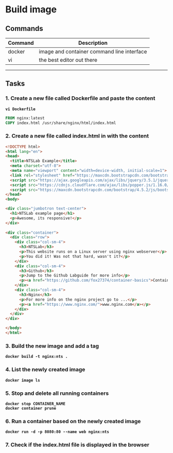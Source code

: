 # Build image
## Commands
| Command | Description |
| --- | --- |
| docker | image and container command line interface |
| vi | the best editor out there |
---

## Tasks
### 1. Create a new file called Dockerfile and paste the content
**`vi Dockerfile`**  
```dockerfile
FROM nginx:latest
COPY index.html /usr/share/nginx/html/index.html
```

### 2. Create a new file called **index.html** in with the content
```html
<!DOCTYPE html>
<html lang="en">
<head>
  <title>NTSLab Example</title>
  <meta charset="utf-8">
  <meta name="viewport" content="width=device-width, initial-scale=1">
  <link rel="stylesheet" href="https://maxcdn.bootstrapcdn.com/bootstrap/4.5.2/css/bootstrap.min.css">
  <script src="https://ajax.googleapis.com/ajax/libs/jquery/3.5.1/jquery.min.js"></script>
  <script src="https://cdnjs.cloudflare.com/ajax/libs/popper.js/1.16.0/umd/popper.min.js"></script>
  <script src="https://maxcdn.bootstrapcdn.com/bootstrap/4.5.2/js/bootstrap.min.js"></script>
</head>
<body>

<div class="jumbotron text-center">
  <h1>NTSLab example page</h1>
  <p>Awesome, its responsive!</p> 
</div>
  
<div class="container">
  <div class="row">
    <div class="col-sm-4">
      <h3>NTSLab</h3>
      <p>This website runs on a Linux server using nginx webserver</p>
      <p>You did it! Was not that hard, wasn't it?</p>
    </div>
    <div class="col-sm-4">
      <h3>Github</h3>
      <p>Jump to the Github Labguide for more info</p>
      <p><a href="https://github.com/fox27374/container-basics">Container Basics</a></p>
    </div>
    <div class="col-sm-4">
      <h3>Nginx</h3>        
      <p>For more info on the nginx project go to ...</p>
      <p><a href="https://www.nginx.com/">www.nginx.com</a></p>
    </div>
  </div>
</div>

</body>
</html>
```

### 3. Build the new image and add a tag
**`docker build -t nginx:nts .`**

### 4. List the newly created image 
**`docker image ls`**

### 5. Stop and delete all running containers
**`docker stop CONTAINER_NAME`**\
**`docker container prune`**

### 6. Run a container based on the newly created image
**`docker run -d -p 8080:80 --name web nginx:nts`**

### 7. Check if the index.html file is displayed in the browser 
